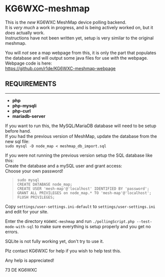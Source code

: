 # KG6WXC-meshmap

This is the _new_ KG6WXC MeshMap device polling backend.  
It is _very much_ a work in progress, and is being actively worked on, but it _does_ actually work.  
Instructions have not been written yet, setup is very similar to the original meshmap.  
  
You will _not_ see a map webpage from this, it is only the part that populates the database and will output some java files for use _with_ the webpage.  
Webpage code is here:  
https://github.com/r1de/KG6WXC-meshmap-webpage  
  
## REQUIREMENTS
--------------------
- **php**
- **php-mysqli**
- **php-curl**
- **mariadb-server**

If you want to run this, the MySQL/MariaDB database will need to be setup before hand.  
If you had the previous version of MeshMap, update the database from the new sql file:  
`sudo mysql -D node_map < meshmap_db_import.sql`  

If you were not running the previous version setup the SQL database like this:  
Create the database and a mySQL user and grant access:  
Choose your own password!
> `sudo mysql`  
> `CREATE DATABASE node_map;`  
> `CREATE USER 'mesh-map'@'localhost' IDENTIFIED BY 'password';`  
> `GRANT ALL PRIVILEGES on node_map.* TO 'mesh-map'@'localhost';`  
> `FLUSH PRIVILEGES;`  

Copy `settings/user-settings.ini-default` to `settings/user-settings.ini` and edit for your site.  

Enter the directory `KG6WXC-meshmap` and run `./pollingScript.php --test-mode-with-sql` to make sure everything is setup properly and you get no errors.

SQLite is not fully working yet, don't try to use it.  
  
Plz contact KG6WXC for help if you wish to help test this.  
  
Any help is appreciated! 
  
73 DE KG6WXC
